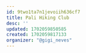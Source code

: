 ```yaml
---
id: 9two1ta7n1jevoiih636cf7
title: Pali Hiking Club
desc: ''
updated: 1702059850585
created: 1702059817133
organizer: "@gigi_neves"
---
```

